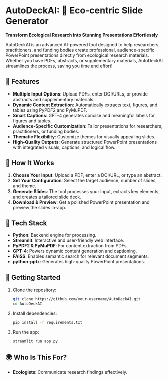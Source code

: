 # AutoDeckAI: 🌿 Eco-centric Slide Generator

**Transform Ecological Research into Stunning Presentations Effortlessly**

AutoDeckAI is an advanced AI-powered tool designed to help researchers, practitioners, and funding bodies create professional, audience-specific PowerPoint presentations directly from ecological research materials. Whether you have PDFs, abstracts, or supplementary materials, AutoDeckAI streamlines the process, saving you time and effort!

## 🌟 Features

- **Multiple Input Options**: Upload PDFs, enter DOI/URLs, or provide abstracts and supplementary materials.
- **Dynamic Content Extraction**: Automatically extracts text, figures, and tables using PyPDF2 and PyMuPDF.
- **Smart Captions**: GPT-4 generates concise and meaningful labels for figures and tables.
- **Audience-Specific Customization**: Tailor presentations for researchers, practitioners, or funding bodies.
- **Thematic Flexibility**: Customize themes for visually appealing slides.
- **High-Quality Outputs**: Generate structured PowerPoint presentations with integrated visuals, captions, and logical flow.

## 🚀 How It Works

1. **Choose Your Input**: Upload a PDF, enter a DOI/URL, or type an abstract.
2. **Set Your Configuration**: Select the target audience, number of slides, and theme.
3. **Generate Slides**: The tool processes your input, extracts key elements, and creates a tailored slide deck.
4. **Download & Preview**: Get a polished PowerPoint presentation and preview the slides in-app.

## 🔧 Tech Stack

- **Python**: Backend engine for processing.
- **Streamlit**: Interactive and user-friendly web interface.
- **PyPDF2 & PyMuPDF**: For content extraction from PDFs.
- **GPT-4**: Powers dynamic content generation and captioning.
- **FAISS**: Enables semantic search for relevant document segments.
- **python-pptx**: Generates high-quality PowerPoint presentations.

## 📝 Getting Started

1. Clone the repository:

   ```bash
   git clone https://github.com/your-username/AutoDeckAI.git
   cd AutoDeckAI
   ```

2. Install dependencies:

   ```bash
   pip install -r requirements.txt
   ```

3. Run the app:
   ```bash
   streamlit run app.py
   ```

## 🌍 Who Is This For?

- **Ecologists**: Communicate research findings effectively.
